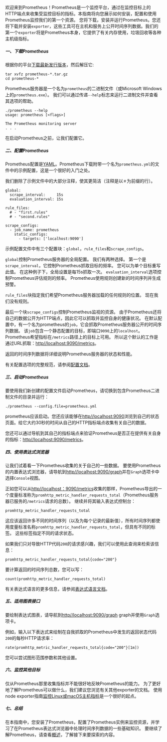 欢迎来到Prometheus！Prometheus是一个监控平台，通过在监控目标上的HTTP端点来收集受监控目标的指标。本指南将向您展示如何安装，配置和使用Prometheus监控我们的第一个资源。 您将下载，安装并运行Prometheus。您还将下载并安装`exporter`，这些工具可在主机和服务上公开时间序列数据。我们的第一个`exporter`将是Prometheus本身，它提供了有关内存使用，垃圾回收等各种主机级指标。

##### 一、下载Prometheus
根据你的平台[下载最新发行版本](https://prometheus.io/download/)，然后解压它:
```
tar xvfz prometheus-*.tar.gz
cd prometheus-*
```
Prometheus服务器是一个名为`prometheus`的二进制文件（或Microsoft Windows上的`prometheus.exe`）。 我们可以通过传递`--help`标志来运行二进制文件并查看其选项的帮助。
```
./prometheus --help
usage: prometheus [<flags>]

The Prometheus monitoring server
. . .
```
在启动Prometheus之前，让我们配置它。

##### 二、配置Prometheus
Prometheus配置是[YAML](https://yaml.org/start.html)。Prometheus下载附带一个名为`prometheus.yml`的文件中的示例配置，这是一个很好的入门之处。

我们删除了示例文件中的大部分注释，使其更简洁（注释是以`＃`为前缀的行）。
```
global:
  scrape_interval:     15s
  evaluation_interval: 15s

rule_files:
  # - "first.rules"
  # - "second.rules"

scrape_configs:
  - job_name: prometheus
    static_configs:
      - targets: ['localhost:9090']
```
示例配置文件中有三个配置块：`global`，`rule_files`和`scrape_configs`。

`global`控制Prometheus服务器的全局配置。 我们有两种选择。 第一个是`scrape_interval`，它控制Prometheus抓取目标的频率。 您可以为单个目标重写此值。 在这种例子下，全局设置是每15s抓取一次。 `evaluation_interval`选项控制Prometheus评估规则的频率。 Prometheus使用规则创建新的时间序列并生成预警。

`rule_files`块指定我们希望Prometheus服务器加载的任何规则的位置。 现在我们没有规则。

最后一个块`scrape_configs`控制Prometheus监视的资源。 由于Prometheus还将自己的数据公开为HTTP端点，因此它可以抓取并监控自身的健康状况。 在默认配置中，有一个名为prometheus的`job`，它会抓取Prometheus服务器公开的时间序列数据。 该`job`包含一个静态配置的目标，即端口`9090`上的`localhost`。Prometheus希望指标在`/metrics`路径上的目标上可用。 所以这个默认的工作是通过URL抓取：[http//localhost:9090/metrics](http//localhost:9090/metrics)。

返回的时间序列数据将详细说明Prometheus服务器的状态和性能。

有关配置选项的完整规范，请参阅[配置文档](https://prometheus.io/docs/prometheus/latest/configuration/configuration/)。

##### 三、启动Prometheus
要使用我们新创建的配置文件启动Prometheus，请切换到包含Prometheus二进制文件的目录并运行：
```
./prometheus --config.file=prometheus.yml
```
prometheus应该启动。您还应该能够在[http//localhost:9090](http//localhost:9090)浏览到自己的状态页面。给它大约30秒的时间从自己的HTTP指标端点收集有关自己的数据。

您还可以通过导航到其自己的指标端点来验证Prometheus是否正在提供有关自身的指标：[http//localhost:9090/metrics](http//localhost:9090/metrics)。

##### 四、使用表达式浏览器
让我们试着看一下Prometheus收集的关于自己的一些数据。 要使用Prometheus的内置表达式浏览器，请导航到[http//localhost:9090/graph](http//localhost:9090/graph)并在`Graph`选项卡中选择`Console`视图。

正如您可以从[http//localhost：9090/metrics](http//localhost：9090/metrics)收集的那样，Prometheus导出的一个度量标准称为`promhttp_metric_handler_requests_total`（Prometheus服务器已服务的`/metrics`请求的总数）。 继续并将其输入表达式控制台：
```
promhttp_metric_handler_requests_total
```
这应该返回许多不同的时间序列（以及为每个记录的最新值），所有时间序列都使用度量标准名称`promhttp_metric_handler_requests_total`，但具有不同的标签。 这些标签指定不同的请求状态。

如果我们只对导致HTTP代码`200`的请求感兴趣，我们可以使用此查询来检索该信息：
```
promhttp_metric_handler_requests_total{code="200"}
```
要计算返回的时间序列总数，您可以写：
```
count(promhttp_metric_handler_requests_total)
```
有关表达式语言的更多信息，请参阅[表达式语言文档](https://prometheus.io/docs/prometheus/latest/querying/basics/)。

##### 五、适用图表接口
要绘制表达式图表，请导航到[http//localhost:9090/graph](http//localhost:9090/mgraph) graph并使用`Graph`选项卡。

例如，输入以下表达式来绘制在自我抓取的Prometheus中发生的返回状态代码`200`的每秒HTTP请求率：
```
rate(promhttp_metric_handler_requests_total{code="200"}[1m])
```
您可以尝试图形范围参数和其他设置。

##### 六、监控其他目标
仅从Prometheus那里收集指标并不能很好地反映Prometheus的能力。 为了更好地了解Prometheus可以做什么，我们建议您浏览有关其他exporter的文档。 使用node exporter指南[监控Linux或macOS主机指标](https://prometheus.io/docs/guides/node-exporter/)是一个很好的起点。

##### 七、总结
在本指南中，您安装了Prometheus，配置了Prometheus实例来监控资源，并学习了在Prometheus表达式浏览器中处理时间序列数据的一些基础知识。 要继续了解Prometheus，请查看[概述](https://prometheus.io/docs/introduction/overview/)，了解接下来要探索的内容。

